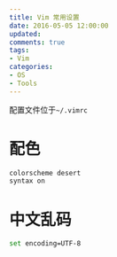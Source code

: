 ```yaml
---
title: Vim 常用设置
date: 2016-05-05 12:00:00
updated:
comments: true
tags:
- Vim
categories:
- OS
- Tools
---
```


配置文件位于`~/.vimrc`

<!--more-->

# 配色

```bash
colorscheme desert
syntax on
```

# 中文乱码

```bash
set encoding=UTF-8
```
